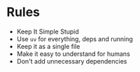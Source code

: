 # Rules
- Keep It Simple Stupid
- Use `uv` for everything, deps and running
- Keep it as a single file
- Make it easy to understand for humans
- Don't add unnecessary dependencies
